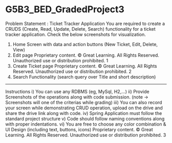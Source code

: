 # G5B3_BED_GradedProject3
Problem Statement : Ticket Tracker Application
You are required to create a CRUDS (Create, Read, Update, Delete, Search) functionality for a ticket tracker
application.
Check the below screenshots for visualization.
1) Home Screen with data and action buttons (New Ticket, Edit, Delete, View)
2) Edit page
Proprietary content. © Great Learning. All Rights Reserved. Unauthorized use or distribution prohibited. 1
3) Create Ticket page
Proprietary content. © Great Learning. All Rights Reserved. Unauthorized use or distribution prohibited. 2
4) Search Functionality (search query over Title and short description)
___________________________________________________________________________________
Instructions
i) You can use any RDBMS (eg, MySql, H2,...)
ii) Provide Screenshots of the operations along with code submission. (note → Screenshots will
one of the criterias while grading)
iii) You can also record your screen while demonstrating CRUD operation, upload on the drive
and share the drive link along with code.
iv) Spring Application must follow the standard project structure
v) Code should follow naming conventions along with proper indentations.
vi) You are free to choose any color combination & UI Design (including text, buttons, icons)
Proprietary content. © Great Learning. All Rights Reserved. Unauthorized use or distribution prohibited. 3
